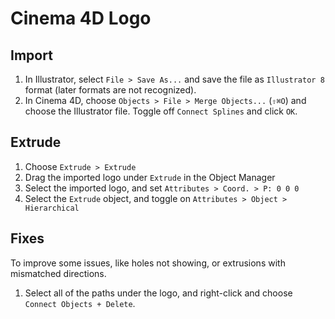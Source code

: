 # Cinema 4D Logo

## Import

1. In Illustrator, select `File > Save As...` and save the file as `Illustrator 8` format (later formats are not recognized).
2. In Cinema 4D, choose `Objects > File > Merge Objects...` (`⇧⌘O`) and choose the Illustrator file. Toggle off `Connect Splines` and click `OK`.

## Extrude

1. Choose `Extrude > Extrude`
2. Drag the imported logo under `Extrude` in the Object Manager
3. Select the imported logo, and set `Attributes > Coord. > P: 0 0 0`
4. Select the `Extrude` object, and toggle on `Attributes > Object > Hierarchical`

## Fixes

To improve some issues, like holes not showing, or extrusions with mismatched directions.

1. Select all of the paths under the logo, and right-click and choose `Connect Objects + Delete`.

